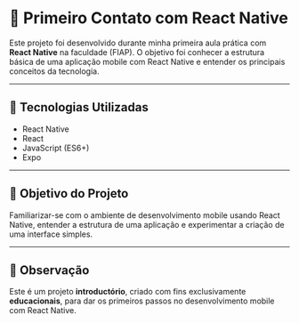 # 📱 Primeiro Contato com React Native

Este projeto foi desenvolvido durante minha primeira aula prática com **React Native** na faculdade (FIAP). O objetivo foi conhecer a estrutura básica de uma aplicação mobile com React Native e entender os principais conceitos da tecnologia.

---

## 🧰 Tecnologias Utilizadas

- React Native
- React
- JavaScript (ES6+)
- Expo

---

## 🎯 Objetivo do Projeto

Familiarizar-se com o ambiente de desenvolvimento mobile usando React Native, entender a estrutura de uma aplicação e experimentar a criação de uma interface simples.

---

## 📌 Observação

Este é um projeto **introductório**, criado com fins exclusivamente **educacionais**, para dar os primeiros passos no desenvolvimento mobile com React Native.
